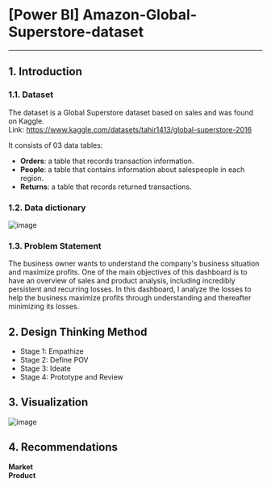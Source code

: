 # [Power BI] Amazon-Global-Superstore-dataset
---
## 1. Introduction  
### 1.1. Dataset
The dataset is a Global Superstore dataset based on sales and was found on Kaggle.   
Link: https://www.kaggle.com/datasets/tahir1413/global-superstore-2016  

It consists of 03 data tables:
- **Orders**: a table that records transaction information.
- **People**: a table that contains information about salespeople in each region.
- **Returns**: a table that records returned transactions.

### 1.2. Data dictionary
![image](https://github.com/user-attachments/assets/87d8ab28-2d34-4857-8ba7-81505e1ec4d7)

### 1.3. Problem Statement
The business owner wants to understand the company's business situation and maximize profits. One of the main objectives of this dashboard is to have an overview of sales and product analysis, including incredibly persistent and recurring losses. In this dashboard, I analyze the losses to help the business maximize profits through understanding and thereafter minimizing its losses. 

## 2. Design Thinking Method
- Stage 1: Empathize
- Stage 2: Define POV
- Stage 3: Ideate
- Stage 4: Prototype and Review

## 3. Visualization
![image](https://github.com/user-attachments/assets/037b5246-c3d1-4ef1-8cea-173080dd760b)


## 4. Recommendations
**Market**  
**Product**
